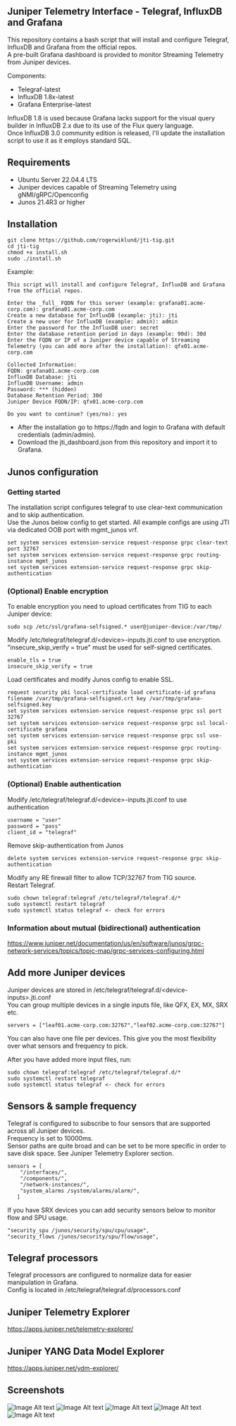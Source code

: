 ## Juniper Telemetry Interface - Telegraf, InfluxDB and Grafana
This repository contains a bash script that will install and configure Telegraf, InfluxDB and Grafana from the official repos.  
A pre-built Grafana dashboard is provided to monitor Streaming Telemetry from Juniper devices.

Components:  

- Telegraf-latest
- InfluxDB 1.8x-latest
- Grafana Enterprise-latest

InfluxDB 1.8 is used because Grafana lacks support for the visual query builder in InfluxDB  2.x due to its use of the Flux query language.  
Once InfluxDB 3.0 community edition is released, I'll update the installation script to use it as it employs standard SQL.

## Requirements
- Ubuntu Server 22.04.4 LTS
- Juniper devices capable of Streaming Telemetry using gNMI/gRPC/Openconfig
- Junos 21.4R3 or higher

## Installation
```
git clone https://github.com/rogerwiklund/jti-tig.git
cd jti-tig
chmod +x install.sh
sudo ./install.sh
```

Example:
```
This script will install and configure Telegraf, InfluxDB and Grafana from the official repos.

Enter the _full_ FQDN for this server (example: grafana01.acme-corp.com): grafana01.acme-corp.com
Create a new database for InfluxDB (example: jti): jti
Create a new user for InfluxDB (example: admin): admin
Enter the password for the InfluxDB user: secret
Enter the database retention period in days (example: 90d): 30d
Enter the FQDN or IP of a Juniper device capable of Streaming Telemetry (you can add more after the installation): qfx01.acme-corp.com

Collected Information:
FQDN: grafana01.acme-corp.com
InfluxDB Database: jti
InfluxDB Username: admin
Password: *** (hidden)
Database Retention Period: 30d
Juniper Device FQDN/IP: qfx01.acme-corp.com

Do you want to continue? (yes/no): yes
```
 
- After the installation go to https://fqdn and login to Grafana with default credentials (admin/admin).  
- Download the jti_dashboard.json from this repository and import it to Grafana.  

## Junos configuration
### Getting started
The installation script configures telegraf to use clear-text communication and to skip authentication.  
Use the Junos below config to get started. All example configs are using JTI via dedicated OOB port with mgmt_junos vrf.
```
set system services extension-service request-response grpc clear-text port 32767
set system services extension-service request-response grpc routing-instance mgmt_junos
set system services extension-service request-response grpc skip-authentication
```
### (Optional) Enable encryption
To enable encryption you need to upload certificates from TIG to each Juniper device:  
```
sudo scp /etc/ssl/grafana-selfsigned.* user@juniper-device:/var/tmp/
```
Modify /etc/telegraf/telegraf.d/\<device\>-inputs.jti.conf to use encryption.  
"insecure_skip_verify = true" must be used for self-signed certificates.  
```
enable_tls = true
insecure_skip_verify = true
```
Load certificates and modify Junos config to enable SSL.
```
request security pki local-certificate load certificate-id grafana filename /var/tmp/grafana-selfsigned.crt key /var/tmp/grafana-selfsigned.key
set system services extension-service request-response grpc ssl port 32767
set system services extension-service request-response grpc ssl local-certificate grafana
set system services extension-service request-response grpc ssl use-pki
set system services extension-service request-response grpc routing-instance mgmt_junos
set system services extension-service request-response grpc skip-authentication
```
### (Optional) Enable authentication
Modify /etc/telegraf/telegraf.d/\<device\>-inputs.jti.conf to use authentication
```
username = "user"
password = "pass"
client_id = "telegraf"
```
Remove skip-authentication from Junos
```
delete system services extension-service request-response grpc skip-authentication
```
Modify any RE firewall filter to allow TCP/32767 from TIG source.  
Restart Telegraf.
```
sudo chown telegraf:telegraf /etc/telegraf/telegraf.d/*
sudo systemctl restart telegraf
sudo systemctl status telegraf <- check for errors
```
### Information about mutual (bidirectional) authentication
https://www.juniper.net/documentation/us/en/software/junos/grpc-network-services/topics/topic-map/grpc-services-configuring.html

## Add more Juniper devices
Juniper devices are stored in /etc/telegraf/telegraf.d/\<device-inputs\>.jti.conf  
You can group multiple devices in a single inputs file, like QFX, EX, MX, SRX etc.
```
servers = ["leaf01.acme-corp.com:32767","leaf02.acme-corp.com:32767"]
```
You can also have one file per devices. This give you the most flexibility over what sensors and frequency to pick.  

After you have added more input files, run:
```
sudo chown telegraf:telegraf /etc/telegraf/telegraf.d/*
sudo systemctl restart telegraf
sudo systemctl status telegraf <- check for errors
```
## Sensors & sample frequency
Telegraf is configured to subscribe to four sensors that are supported across all Juniper devices.  
Frequency is set to 10000ms.  
Sensor paths are quite broad and can be set to be more specific in order to save disk space. See Juniper Telemetry Explorer section.
```
sensors = [
    "/interfaces/",
    "/components/",
    "/network-instances/",
    "system_alarms /system/alarms/alarm/",
   ]
```
If you have SRX devices you can add security sensors below to monitor flow and SPU usage.
```
"security_spu /junos/security/spu/cpu/usage",
"security_flows /junos/security/spu/flow/usage",
```

## Telegraf processors
Telegraf processors are configured to normalize data for easier manipulation in Grafana.  
Config is located in /etc/telegraf/telegraf.d/processors.conf

## Juniper Telemetry Explorer
https://apps.juniper.net/telemetry-explorer/

## Juniper YANG Data Model Explorer
https://apps.juniper.net/ydm-explorer/

## Screenshots
![Image Alt text](/screenshots/screenshot1.png)
![Image Alt text](/screenshots/screenshot2.png)
![Image Alt text](/screenshots/screenshot3.png)
![Image Alt text](/screenshots/screenshot4.png)
![Image Alt text](/screenshots/screenshot5.png)
